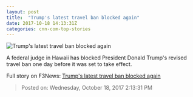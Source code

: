```yaml
---
layout: post
title:  "Trump's latest travel ban blocked again"
date: 2017-10-18 14:13:31Z
categories: cnn-com-top-stories
---
```


![Trump's latest travel ban blocked again](http://cdn.cnn.com/cnnnext/dam/assets/171004105926-100417-us-travel-country-ban-flags-super-tease.jpg)

A federal judge in Hawaii has blocked President Donald Trump's revised travel ban one day before it was set to take effect.


Full story on F3News: [Trump's latest travel ban blocked again](http://www.f3nws.com/n/CcrmFD)

> Posted on: Wednesday, October 18, 2017 2:13:31 PM
